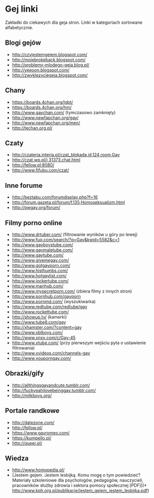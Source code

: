 Gej linki
=========

Zakładki do ciekawych dla geja stron. Linki w kategoriach sortowane alfabetycznie.

## Blogi gejów
* http://czyjestemgejem.blogspot.com/
* http://mojebrokeback.blogspot.com/
* http://problemy-mlodego-geja.blog.pl/
* http://yeeoon.blogspot.com/
* http://zwyklezyciegeja.blogspot.com/

## Chany
* https://boards.4chan.org/lgbt/
* https://boards.4chan.org/hm/
* http://www.gaychan.com/ (tymczasowo zamknięty)
* http://www.newfapchan.org/gay/
* http://www.newfapchan.org/men/
* http://tęchan.org.pl/

## Czaty
* http://czateria.interia.pl/czat_blokada,id,124,room,Gay
* http://czat.wp.pl/i,31373,chat.html
* http://fellow.pl:8080/
* http://www.fifubu.com/czat/

## Inne forume
* http://beztabu.com/forumdisplay.php?f=16
* http://forum.gazeta.pl/forum/f,135,Homoseksualizm.html
* http://pwgay.org/forum/

## Filmy porno online
* http://www.drtuber.com/ (filtrowanie wyników u góry po lewej)
* http://www.fuq.com/search/?q=Gay&kwid=5582&c=1
* http://www.gayboystube.com/
* http://www.gaymaletube.com/
* http://www.gaytube.com/
* http://www.givemegay.com/
* http://www.gotgayporn.com/
* http://www.histhumbs.com/
* http://www.hotgaylist.com/
* http://www.jockertube.com/
* http://www.manhub.com/
* http://www.mysecretporn.com/ (zbiera filmy z innych stron)
* http://www.pornhub.com/gayporn
* http://www.pornmd.com/ (wyszukiwarka)
* http://www.redtube.com/redtube/gay
* http://www.rockettube.com/
* http://showup.tv/ (kamerki)
* http://www.tube8.com/gay
* http://xhamster.com/?content=gay
* http://www.xblboys.com/
* http://www.xnxx.com/c/Gay-45
* http://www.xtube.com/ (przy pierwszym wejściu pyta o ustawienie filtrowania)
* http://www.xvideos.com/channels-gay
* http://www.youporngay.com/

## Obrazki/gify
* http://allthingsgayandcute.tumblr.com/
* http://fuckyeahilovebeinggay.tumblr.com/
* http://milkboys.org/

## Portale randkowe
* http://datezone.com/
* http://fellow.pl/
* https://www.gayromeo.com/
* https://kumpello.pl/
* http://queer.pl/

## Wiedza
* http://www.homopedia.pl/
* [Jestem gejem. Jestem lesbijką. Komu mogę o tym powiedzieć? Materiały szkoleniowe dla psychologów, pedagogów, nauczycieli, pracowników służby zdrowia i sektora pomocy społecznej \[PDF\]](* http://www.kph.org.pl/publikacje/jestem_gejem_jestem_lesbijka.pdf)
